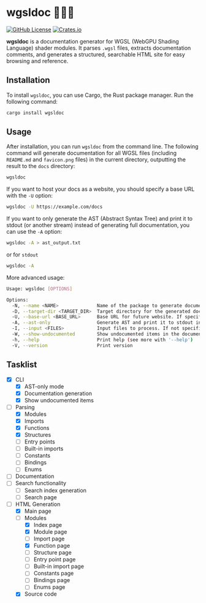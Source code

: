 # wgsldoc 📃🧑‍💻

[![GitHub License](https://img.shields.io/github/license/konceptosociala/wgsldoc.svg)](LICENSE)
[![Crates.io](https://img.shields.io/crates/v/wgsldoc.svg)](https://crates.io/crates/wgsldoc)

**wgsldoc** is a documentation generator for WGSL (WebGPU Shading Language) shader modules. It parses `.wgsl` files, extracts documentation comments, and generates a structured, searchable HTML site for easy browsing and reference.

## Installation

To install `wgsldoc`, you can use Cargo, the Rust package manager. Run the following command:

```bash
cargo install wgsldoc
```

## Usage
After installation, you can run `wgsldoc` from the command line. 
The following command will generate documentation for all WGSL files (including `README.md` and `favicon.png` files) in the current directory, outputting the result
to the `docs` directory:

```bash
wgsldoc
```

If you want to host your docs as a website, you should specify a base URL with the `-U` option:

```bash
wgsldoc -U https://example.com/docs
```

If you want to only generate the AST (Abstract Syntax Tree) and print it to stdout (or another stream) instead of generating full documentation, you can use the `-A` option:

```bash
wgsldoc -A > ast_output.txt
```
or for `stdout`
```bash
wgsldoc -A
```

More advanced usage:

```bash
Usage: wgsldoc [OPTIONS]

Options:
  -N, --name <NAME>              Name of the package to generate documentation for
  -D, --target-dir <TARGET_DIR>  Target directory for the generated documentation 
  -U, --base-url <BASE_URL>      Base URL for future website. If specified, it will be used to generate links in the documentation. Otherwise, the links will use `target_dir` as the base URL
  -A, --ast-only                 Generate AST and print it to stdout instead of generating full documentation
  -I, --input <FILES>            Input files to process. If not specified, the program will look for .wgsl files in the current directory
  -W, --show-undocumented        Show undocumented items in the documentation
  -h, --help                     Print help (see more with '--help')
  -V, --version                  Print version
```

## Tasklist

- [x] CLI
    - [x] AST-only mode
    - [x] Documentation generation
    - [x] Show undocumented items
- [ ] Parsing
    - [x] Modules
    - [x] Imports
    - [x] Functions
    - [x] Structures
    - [ ] Entry points
    - [ ] Built-in imports
    - [ ] Constants
    - [ ] Bindings
    - [ ] Enums
- [ ] Documentation
- [ ] Search functionality
    - [ ] Search index generation
    - [ ] Search page
- [ ] HTML Generation
    - [x] Main page
    - [ ] Modules
        - [x] Index page
        - [x] Module page
        - [ ] Import page
        - [x] Function page
        - [ ] Structure page
        - [ ] Entry point page
        - [ ] Built-in import page
        - [ ] Constants page
        - [ ] Bindings page
        - [ ] Enums page
    - [x] Source code